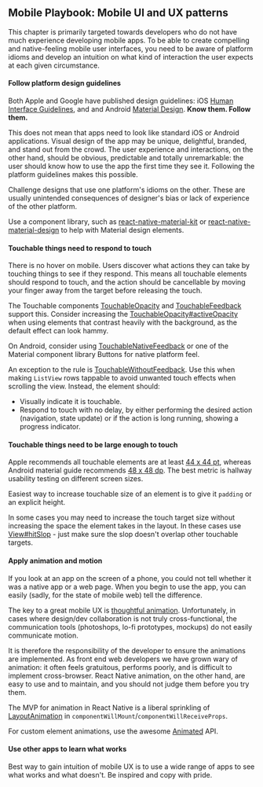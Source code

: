 ## Mobile Playbook: Mobile UI and UX patterns

This chapter is primarily targeted towards developers who do not have much experience developing mobile apps. To be able to create compelling and native-feeling mobile user interfaces, you need to be aware of platform idioms and develop an intuition on what kind of interaction the user expects at each given circumstance.

#### Follow platform design guidelines

Both Apple and Google have published design guidelines: iOS [Human Interface Guidelines](https://developer.apple.com/ios/human-interface-guidelines/), and and Android [Material Design](https://material.google.com/). **Know them. Follow them.**

This does not mean that apps need to look like standard iOS or Android applications. Visual design of the app may be unique, delightful, branded, and stand out from the crowd. The user experience and interactions, on the other hand, should be obvious, predictable and totally unremarkable: the user should know how to use the app the first time they see it. Following the platform guidelines makes this possible.

Challenge designs that use one platform's idioms on the other. These are usually unintended consequences of designer's bias or lack of experience of the other platform.

Use a component library, such as [react-native-material-kit](https://github.com/xinthink/react-native-material-kit#buttons) or [react-native-material-design](https://github.com/react-native-material-design/react-native-material-design) to help with Material design elements.

#### Touchable things need to respond to touch

There is no hover on mobile. Users discover what actions they can take by touching things to see if they respond. This means all touchable elements should respond to touch, and the action should be cancellable by moving your finger away from the target before releasing the touch.

The Touchable components [TouchableOpacity](https://facebook.github.io/react-native/docs/touchableopacity.html) and [TouchableFeedback](https://facebook.github.io/react-native/docs/touchablehighlight.html) support this. Consider increasing the [TouchableOpacity#activeOpacity](https://facebook.github.io/react-native/docs/touchableopacity.html#activeopacity) when using elements that contrast heavily with the background, as the default effect can look hammy.

On Android, consider using [TouchableNativeFeedback](https://facebook.github.io/react-native/docs/touchablenativefeedback.html) or one of the Material component library Buttons for native platform feel.

An exception to the rule is [TouchableWithoutFeedback](https://facebook.github.io/react-native/docs/touchablewithoutfeedback.html). Use this when making `ListView` rows tappable to avoid unwanted touch effects when scrolling the view. Instead, the element should:
* Visually indicate it is touchable.
* Respond to touch with no delay, by either performing the desired action (navigation, state update) or if the action is long running, showing a progress indicator.

#### Touchable things need to be large enough to touch

Apple recommends all touchable elements are at least [44 x 44 pt](https://developer.apple.com/ios/human-interface-guidelines/visual-design/layout/), whereas Android material guide recommends [48 x 48 dp](https://material.google.com/layout/metrics-keylines.html#metrics-keylines-touch-target-size). The best metric is hallway usability testing on different screen sizes.

Easiest way to increase touchable size of an element is to give it `padding` or an explicit height.

In some cases you may need to increase the touch target size without increasing the space the element takes in the layout. In these cases use [View#hitSlop](https://facebook.github.io/react-native/docs/view.html#hitslop) - just make sure the slop doesn't overlap other touchable targets.

#### Apply animation and motion

If you look at an app on the screen of a phone, you could not tell whether it was a native app or a web page. When you begin to use the app, you can easily (sadly, for the state of mobile web) tell the difference.

The key to a great mobile UX is [thoughtful animation](https://uxplanet.org/animation-in-mobile-ux-design-93263dc6c5f4#.c6nmv0wkg). Unfortunately, in cases where design/dev collaboration is not truly cross-functional, the communication tools (photoshops, lo-fi prototypes, mockups) do not easily communicate motion.

It is therefore the responsibility of the developer to ensure the animations are implemented. As front end web developers we have grown wary of animation: it often feels gratuitous, performs poorly, and is difficult to implement cross-browser. React Native animation, on the other hand, are easy to use and to maintain, and you should not judge them before you try them.

The MVP for animation in React Native is a liberal sprinkling of [LayoutAnimation](https://facebook.github.io/react-native/docs/layoutanimation.html) in `componentWillMount`/`componentWillReceiveProps`.

For custom element animations, use the awesome [Animated](https://facebook.github.io/react-native/docs/animated.html) API.

#### Use other apps to learn what works

Best way to gain intuition of mobile UX is to use a wide range of apps to see what works and what doesn't. Be inspired and copy with pride.
